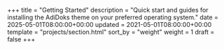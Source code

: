 +++
title = "Getting Started"
description = "Quick start and guides for installing the AdiDoks theme on your preferred operating system."
date = 2025-05-01T08:00:00+00:00
updated = 2021-05-01T08:00:00+00:00
template = "projects/section.html"
sort_by = "weight"
weight = 1
draft = false
+++
